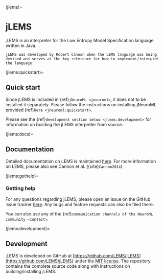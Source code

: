 (jlems)=
# jLEMS

jLEMS is an interpreter for the Low Entropy Model Specification language written in Java.
```{admonition} jLEMS is the reference implementation of LEMS
jLEMS was developed by Robert Cannon when the LEMS language was being devised and serves at the key reference for how to implement/interpret the language.
```

(jlems:quickstart)=
## Quick start

Since jLEMS is included in {ref}`jNeuroML <jneuroml>`, it does not to be installed it separately.
Please follow the instructions on installing jNeuroML provided {ref}`here <jneuroml:quickstart>`.

Please see the {ref}`development section below <jlems:development>` for information on building the jLEMS interpreter from source.

(jlems:docs)=
## Documentation

Detailed documentation on LEMS is maintained [here](http://lems.github.io/LEMS/).
For more information on LEMS, please also see Cannon et al. ({cite}`Cannon2014`)

(jlems:gethelp)=
### Getting help

For any questions regarding jLEMS, please open an issue on the GitHub issue tracker [here](https://github.com/LEMS/jLEMS/issues).
Any bugs and feature requests can also be filed there.

You can also use any of the {ref}`communication channels of the NeuroML community <contact>`.

(jlems:development)=
## Development

jLEMS is developed on GitHub at [https://github.com/LEMS/jLEMS](https://github.com/LEMS/jLEMS) under the [MIT license](https://github.com/LEMS/jLEMS/blob/master/LICENSE).
The repository contains the complete source code along with instructions on building/installing jLEMS.
